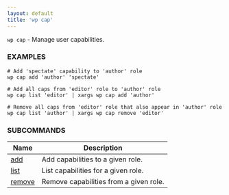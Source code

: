 ```yaml
---
layout: default
title: 'wp cap'
---
```


`wp cap` - Manage user capabilities.

### EXAMPLES

	# Add 'spectate' capability to 'author' role  
	wp cap add 'author' 'spectate'

	# Add all caps from 'editor' role to 'author' role  
	wp cap list 'editor' | xargs wp cap add 'author'

	# Remove all caps from 'editor' role that also appear in 'author' role  
	wp cap list 'author' | xargs wp cap remove 'editor'


### SUBCOMMANDS

<table>
	<thead>
	<tr>
		<th>Name</th>
		<th>Description</th>
	</tr>
	</thead>
	<tbody>
		<tr>
			<td><a href="/commands/cap/add/">add</a></td>
			<td>Add capabilities to a given role.</td>
		</tr>
		<tr>
			<td><a href="/commands/cap/list/">list</a></td>
			<td>List capabilities for a given role.</td>
		</tr>
		<tr>
			<td><a href="/commands/cap/remove/">remove</a></td>
			<td>Remove capabilities from a given role.</td>
		</tr>
	</tbody>
</table>
